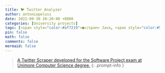 ```yaml
---
title: 🐦 Twitter Analyzer
author: antoniopelusi
date: 2022-09-30 10:20:00 +0800
categories: [University projects]
tags: [<span style="color:#af7219">●</span> Java, <span style="color:#543e7c">●</span> CSS]
pin: false
math: false
comments: false
mermaid: false
---
```


[GithubLink]: https://github.com/antoniopelusi/Twitter-Analyzer

> [A Twitter Scraper developed for the Software Project exam at Unimore Computer Science degree.][GithubLink]
{: .prompt-info }